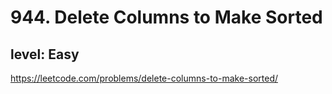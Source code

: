 # 944. Delete Columns to Make Sorted
## level: Easy

https://leetcode.com/problems/delete-columns-to-make-sorted/
